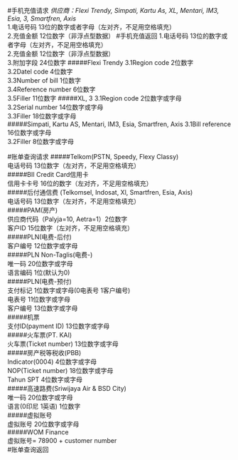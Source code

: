 #手机充值请求
*供应商：Flexi Trendy, Simpati, Kartu As, XL, Mentari, IM3, Esia, 3, Smartfren, Axis*</br>
1.电话号码 13位的数字或者字母（左对齐，不足用空格填充）</br>
2.充值金额 12位数字（非浮点型数据）
#手机充值返回
1.电话号码 13位的数字或者字母（左对齐，不足用空格填充）</br>
2.充值金额 12位数字（非浮点型数据）<br/>
3.附加字段 24位数字
#####Flexi Trendy
3.1Region code 2位数字<br/>
3.2Datel code 4位数字<br/>
3.3Number of bill 1位数字<br/>
3.4Reference number 6位数字<br/>
3.5Filler 11位数字
#####XL, 3
3.1Region code 2位数字或字母<br/>
3.2Serial number 14位数字或字母<br/>
3.3Filler 18位数字或字母<br/>
#####Simpati, Kartu AS, Mentari, IM3, Esia, Smartfren, Axis
3.1Bill reference 16位数字或字母<br/>
3.2Filler 8位数字或字母<br/>

#账单查询请求
#####Telkom(PSTN, Speedy, Flexy Classy)<br/>
电话号码 13位数字（左对齐，不足用空格填充）<br/>
#####BII Credit Card信用卡<br/>
信用卡卡号 16位的数字（左对齐，不足用空格填充）<br/>
#####后付通信费 (Telkomsel, Indosat, Xl, Smartfren, Esia, Axis)<br/>
电话号码 13位数字（左对齐，不足用空格填充）<br/>
#####PAM(房产)<br/>
供应商代码（Palyja=10, Aetra=1）2位数字<br/>
客户ID 15位数字（左对齐，不足用空格填充）<br/>
#####PLN(电费-后付)<br/>
客户编号 12位数字或字母<br/>
#####PLN Non-Taglis(电费-)<br/>
唯一码 20位数字或字母<br/>
语言编码 1位(默认为0)<br/>
#####PLN(电费-预付)<br/>
支付标记 1位数字或字母(0电表号 1客户编号)<br/>
电表号 11位数字或字母<br/>
客户编号 13位数字或字母<br/>
#####机票<br/>
支付ID(payment ID) 13位数字或字母<br/>
#####火车票(PT. KAI)<br/>
火车票(Ticket number) 13位数字或字母<br/>
#####房产税等税收(PBB)<br/>
Indicator(0004) 4位数字或字母<br/>
NOP(Ticket number) 18位数字或字母<br/>
Tahun SPT 4位数字或字母<br/>
#####高速路费(Sriwijaya Air & BSD City)<br/>
唯一码 20位数字或字母<br/>
语言(0印尼 1英语) 1位数字<br/>
#####虚拟账号<br/>
虚拟账号 20位数字或字母<br/>
#####WOM Finance<br/>
虚拟账号= 78900 + customer number <br/>
#账单查询返回
